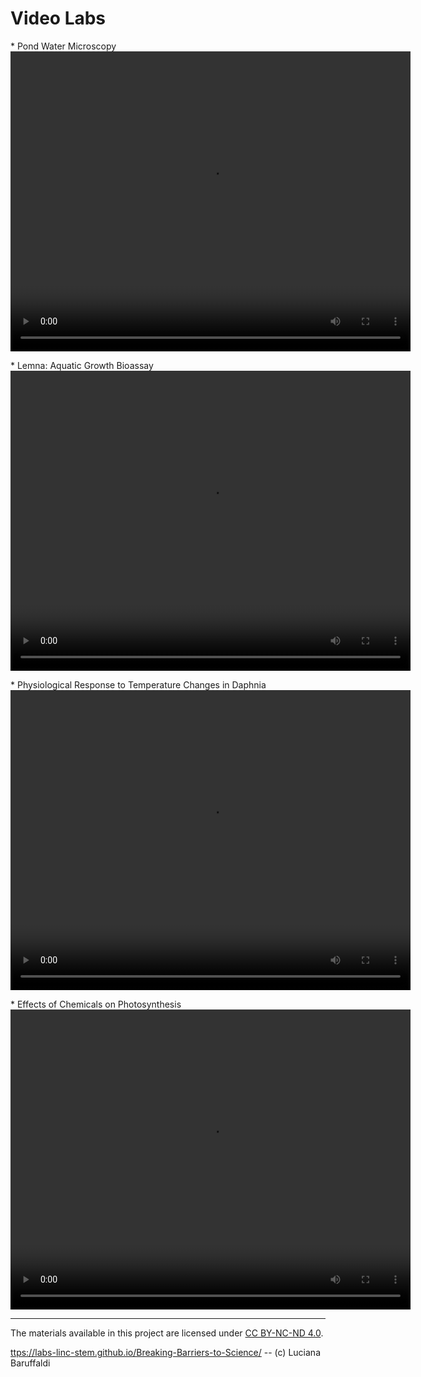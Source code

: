 # Video Labs

<p>
  * Pond Water Microscopy
  <video width="640" height="480" controls>
    <source src="labs/PondWater.mp4" type="video/mp4">
    Your browser does not support the video tag.
  </video>
</p>

<p>
* Lemna: Aquatic Growth Bioassay
  <video width="640" height="480" controls>
    <source src="labs/Lemna.mp4" type="video/mp4">
    Your browser does not support the video tag.
  </video>
</p>

<p></p>
* Physiological Response to Temperature Changes in Daphnia
  <video width="640" height="480" controls>
    <source src="labs/Daphnia.mp4" type="video/mp4">
    Your browser does not support the video tag.
  </video>
</p>

<p>
* Effects of Chemicals on Photosynthesis
  <video width="640" height="480" controls>
    <source src="labs/Photosynthesis.mp4" type="video/mp4">
    Your browser does not support the video tag.
  </video>
</p>

---

The materials available in this project are licensed under [CC BY-NC-ND 4.0](https://creativecommons.org/licenses/by-nc-nd/4.0/deed.en).

[ttps://labs-linc-stem.github.io/Breaking-Barriers-to-Science/](https://labs-linc-stem.github.io/Breaking-Barriers-to-Science/) -- (c) Luciana Baruffaldi
